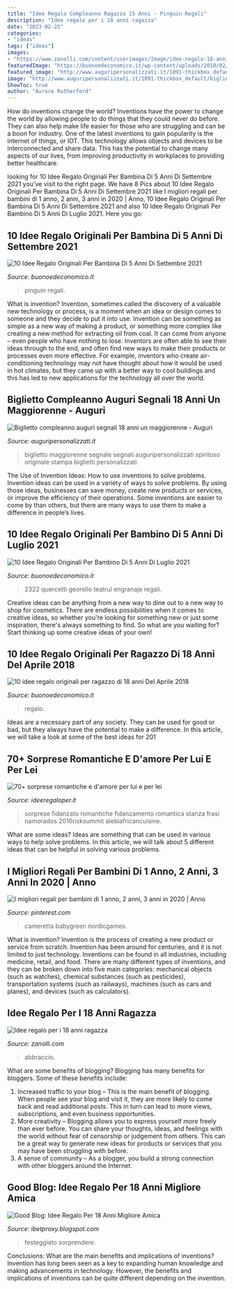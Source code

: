 ```yaml
---
title: "Idee Regalo Compleanno Ragazzo 15 Anni - Pinguin Regali"
description: "Idee regalo per i 18 anni ragazza"
date: "2023-02-25"
categories:
- "ideas"
tags: ["ideas"]
images:
- "https://www.zanolli.com/content/userimages/Image/idee-regalo-18-anni-collana-argento.jpeg"
featuredImage: "https://buonoedeconomico.it/wp-content/uploads/2018/02/10.-Bettydom-Galaxy-Uomo-3d-Unisex.jpg"
featured_image: "http://www.auguripersonalizzati.it/1091-thickbox_default/biglietto-compleanno-auguri-segnali-18-anni-un-maggiorenne.jpg"
image: "http://www.auguripersonalizzati.it/1091-thickbox_default/biglietto-compleanno-auguri-segnali-18-anni-un-maggiorenne.jpg"
ShowToc: true
author: "Aurore Rutherford"
---
```



How do inventions change the world?
Inventions have the power to change the world by allowing people to do things that they could never do before. They can also help make life easier for those who are struggling and can be a boon for industry. One of the latest inventions to gain popularity is the internet of things, or IOT. This technology allows objects and devices to be interconnected and share data. This has the potential to change many aspects of our lives, from improving productivity in workplaces to providing better healthcare.

	

		
looking for 10 Idee Regalo Originali Per Bambina Di 5 Anni Di Settembre 2021 you've visit to the right page. We have 8 Pics about 10 Idee Regalo Originali Per Bambina Di 5 Anni Di Settembre 2021 like I migliori regali per bambini di 1 anno, 2 anni, 3 anni in 2020 | Anno, 10 Idee Regalo Originali Per Bambina Di 5 Anni Di Settembre 2021 and also 10 Idee Regalo Originali Per Bambino Di 5 Anni Di Luglio 2021. Here you go:
		
    
## 10 Idee Regalo Originali Per Bambina Di 5 Anni Di Settembre 2021

<img loading=lazy src="https://buonoedeconomico.it/wp-content/uploads/2018/01/1.-Penguin-Kid-Trap.jpg" onerror="this.onerror=null;this.src='https://tse3.mm.bing.net/th?id=OIP.KIM24KADhNfEpG2U2_smSQAAAA&amp;pid=15.1';" alt="10 Idee Regalo Originali Per Bambina Di 5 Anni Di Settembre 2021">

_Source: buonoedeconomico.it_

>pinguin regali. 

	

What is invention?
Invention, sometimes called the discovery of a valuable new technology or process, is a moment when an idea or design comes to someone and they decide to put it into use. Invention can be something as simple as a new way of making a product, or something more complex like creating a new method for extracting oil from coal. It can come from anyone – even people who have nothing to lose. Inventors are often able to see their ideas through to the end, and often find new ways to make their products or processes even more effective. For example, inventors who create air-conditioning technology may not have thought about how it would be used in hot climates, but they came up with a better way to cool buildings and this has led to new applications for the technology all over the world.

    
## Biglietto Compleanno Auguri Segnali 18 Anni Un Maggiorenne - Auguri

<img loading=lazy src="http://www.auguripersonalizzati.it/1091-thickbox_default/biglietto-compleanno-auguri-segnali-18-anni-un-maggiorenne.jpg" onerror="this.onerror=null;this.src='https://tse4.mm.bing.net/th?id=OIP.t1QD4HU4-P2iUIfR_d7k6wHaJk&amp;pid=15.1';" alt="Biglietto compleanno auguri segnali 18 anni un maggiorenne - Auguri">

_Source: auguripersonalizzati.it_

>biglietto maggiorenne segnale segnali auguripersonalizzati spiritoso originale stampa biglietti personalizzati. 

	

The Use of Invention Ideas: How to use inventions to solve problems.
Invention ideas can be used in a variety of ways to solve problems. By using those ideas, businesses can save money, create new products or services, or improve the efficiency of their operations. Some inventions are easier to come by than others, but there are many ways to use them to make a difference in people’s lives.

    
## 10 Idee Regalo Originali Per Bambino Di 5 Anni Di Luglio 2021

<img loading=lazy src="https://buonoedeconomico.it/wp-content/uploads/2018/02/1.-Quercetti-2322.jpg" onerror="this.onerror=null;this.src='https://tse1.mm.bing.net/th?id=OIP.yp3OACcUnbR5L3hOjCMd0AAAAA&amp;pid=15.1';" alt="10 Idee Regalo Originali Per Bambino Di 5 Anni Di Luglio 2021">

_Source: buonoedeconomico.it_

>2322 quercetti georello teatrul engranaje regali. 

	

Creative ideas can be anything from a new way to dine out to a new way to shop for cosmetics. There are endless possibilities when it comes to creative ideas, so whether you're looking for something new or just some inspiration, there's always something to find. So what are you waiting for? Start thinking up some creative ideas of your own!

    
## 10 Idee Regalo Originali Per Ragazzo Di 18 Anni Del Aprile 2018

<img loading=lazy src="https://buonoedeconomico.it/wp-content/uploads/2018/02/10.-Bettydom-Galaxy-Uomo-3d-Unisex.jpg" onerror="this.onerror=null;this.src='https://tse1.mm.bing.net/th?id=OIP.mUNy-uMP--cs8hJyiTqokQAAAA&amp;pid=15.1';" alt="10 idee regalo originali per ragazzo di 18 anni Del Aprile 2018">

_Source: buonoedeconomico.it_

>regalo. 

	

Ideas are a necessary part of any society. They can be used for good or bad, but they always have the potential to make a difference. In this article, we will take a look at some of the best ideas for 201
    
## 70+ Sorprese Romantiche E D&#039;amore Per Lui E Per Lei

<img loading=lazy src="https://www.ideeregaloper.it/wp-content/uploads/2015/11/cuore-con-post-it-romantica-sorpresa-per-lui-e-lei-575x558.jpg" onerror="this.onerror=null;this.src='https://tse3.mm.bing.net/th?id=OIP.EmdUE1qzecMtcSj33nxLMAHaHL&amp;pid=15.1';" alt="70+ sorprese romantiche e d&#039;amore per lui e per lei">

_Source: ideeregaloper.it_

>sorprese fidanzato romantiche fidanzamento romantica stanza frasi namorados 2016risksummit alebiafricancuisine. 

	

What are some ideas?
Ideas are something that can be used in various ways to help solve problems. In this article, we will talk about 5 different ideas that can be helpful in solving various problems.

    
## I Migliori Regali Per Bambini Di 1 Anno, 2 Anni, 3 Anni In 2020 | Anno

<img loading=lazy src="https://i.pinimg.com/originals/48/06/49/4806490e79800d2391b4d9527d086897.jpg" onerror="this.onerror=null;this.src='https://tse1.mm.bing.net/th?id=OIP.z7OEoQlfZm2Jv_g6PwdoMgHaFu&amp;pid=15.1';" alt="I migliori regali per bambini di 1 anno, 2 anni, 3 anni in 2020 | Anno">

_Source: pinterest.com_

>cameretta babygreen nordicgames. 

	

What is invention?
Invention is the process of creating a new product or service from scratch. Invention has been around for centuries, and it is not limited to just technology. Inventions can be found in all industries, including medicine, retail, and food. There are many different types of inventions, and they can be broken down into five main categories: mechanical objects (such as watches), chemical substances (such as pesticides), transportation systems (such as railways), machines (such as cars and planes), and devices (such as calculators).

    
## Idee Regalo Per I 18 Anni Ragazza

<img loading=lazy src="https://www.zanolli.com/content/userimages/Image/idee-regalo-18-anni-collana-argento.jpeg" onerror="this.onerror=null;this.src='https://tse3.mm.bing.net/th?id=OIP.4HUfczV9bW11ZRySHm0NJgHaE9&amp;pid=15.1';" alt="Idee regalo per i 18 anni ragazza">

_Source: zanolli.com_

>abbraccio. 

	

What are some benefits of blogging?
Blogging has many benefits for bloggers. Some of these benefits include: 
1. Increased traffic to your blog – This is the main benefit of blogging. When people see your blog and visit it, they are more likely to come back and read additional posts. This in turn can lead to more views, subscriptions, and even business opportunities. 
2. More creativity – Blogging allows you to express yourself more freely than ever before. You can share your thoughts, ideas, and feelings with the world without fear of censorship or judgement from others. This can be a great way to generate new ideas for products or services that you may have been struggling with before. 
3. A sense of community – As a blogger, you build a strong connection with other bloggers around the Internet.

    
## Good Blog: Idee Regalo Per 18 Anni Migliore Amica

<img loading=lazy src="https://www.zanolli.com/content/userimages/Image/idee-regalo-per-18-anni-portachiavi-auto.jpg" onerror="this.onerror=null;this.src='https://tse2.mm.bing.net/th?id=OIP.h60p8adiYc7WmteKTgIcbwHaE9&amp;pid=15.1';" alt="Good Blog: Idee Regalo Per 18 Anni Migliore Amica">

_Source: ibetproxy.blogspot.com_

>festeggiato sorprendere. 

	

Conclusions: What are the main benefits and implications of inventions?
Invention has long been seen as a key to expanding human knowledge and making advancements in technology. However, the benefits and implications of inventions can be quite different depending on the invention.

